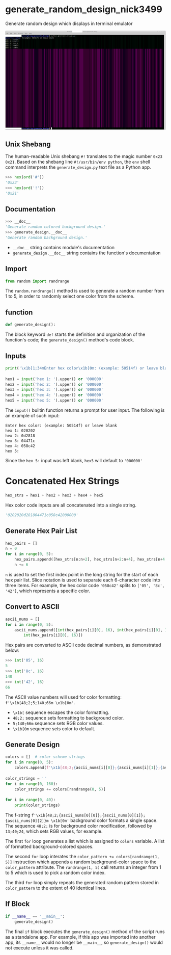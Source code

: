 # generate_random_design_nick3499
Generate random design which displays in terminal emulator

![screen capture](screen_capture.png)

## Unix Shebang

The human-readable Unix shebang `#!` translates to the magic number `0x23 0x21`. Based on the shebang line `#!/usr/bin/env python`, the `env` shell command interprets the `generate_design.py` text file as a Python app.

```python
>>> hex(ord('#'))
'0x23'
>>> hex(ord('!'))
'0x21'
```

## Documentation

```python
>>> __doc__
'Generate random colored background design.'
>>> generate_design.__doc__
'Generate random background design.'
```

- `__doc__` string contains module's documentation
- `generate_design.__doc__` string contains the function's documentation

## Import

```python
from random import randrange
```

The `random.randrange()` method is used to generate a random number from 1 to 5, in order to randomly select one color from the scheme.

## function

```python
def generate_design():
```

The block keyword `def` starts the definition and organization of the function's code; the `generate_design()` method's code block.

## Inputs

```python
print('\x1b[1;34mEnter hex color\x1b[0m: (example: 50514f) or leave blank')

hex1 = input('hex 1: ').upper() or '000000'
hex2 = input('hex 2: ').upper() or '000000'
hex3 = input('hex 3: ').upper() or '000000'
hex4 = input('hex 4: ').upper() or '000000'
hex5 = input('hex 5: ').upper() or '000000'
```

The `input()` builtin function returns a prompt for user input. The following is an example of such input:

```shell
Enter hex color: (example: 50514f) or leave blank
hex 1: 020202
hex 2: 0d2818
hex 3: 04471c
hex 4: 058c42
hex 5:
```

Since the `hex 5:` input was left blank, `hex5` will default to `'000000'`

# Concatenated Hex Strings

```python
hex_strs = hex1 + hex2 + hex3 + hex4 + hex5
```

Hex color code inputs are all concatenated into a single string.

```python
'0202020d281804471c058c42000000'
```

## Generate Hex Pair List

```python
hex_pairs = []
n = 0
for i in range(0, 5):
    hex_pairs.append([hex_strs[n:n+2], hex_strs[n+2:n+4], hex_strs[n+4:n+6]])
    n += 6
```

`n` is used to set the first index point in the long string for the start of each hex pair list. Slice notation is used to separate each 6-character code into three items. For example, the hex color code `'058c42'` splits to `['05', '8c', '42']`, which represents a specific color.

## Convert to ASCII

```python
ascii_nums = []
for i in range(0, 5):
    ascii_nums.append([int(hex_pairs[i][0], 16), int(hex_pairs[i][0], 16),
        int(hex_pairs[i][0], 16)])
```

Hex pairs are converted to ASCII code decimal numbers, as demonstrated below:

```python
>>> int('05', 16)
5
>>> int('8c', 16)
140
>>> int('42', 16)
66
```

The ASCII value numbers will used for color formatting: `f'\x1b[48;2;5;140;66m \x1b[0m'`.

- `\x1b[` sequence escapes the color formatting.
- `48;2;` sequence sets formatting to background color.
- `5;140;66m` sequence sets RGB color values.
- `\x1b[0m` sequence sets color to default.

## Generate Design

```python
colors = []  # color scheme strings
for i in range(0, 5):
    colors.append(f'\x1b[48;2;{ascii_nums[i][0]};{ascii_nums[i][1]};{ascii_nums[i][2]}m \x1b[0m')

color_strings = ''
for i in range(0, 160):
    color_strings += colors[randrange(0, 5)]

for i in range(0, 40):
    print(color_strings)
```

The f-string `f'\x1b[48;2;{ascii_nums[0][0]};{ascii_nums[0][1]};{ascii_nums[0][2]}m \x1b[0m'` background color formats a single space. The sequence `48;2;` is for background color modification, followed by `13;40;24`, which sets RGB values, for example.

The first `for` loop generates a list which is assigned to `colors` variable. A list of formatted background-colored spaces.

The second `for` loop interates the `color_pattern += colors[randrange(1, 5)]` instruction which appends a random background-color space to the `color_pattern` attribute. The `randrange(1, 5)` call returns an integer from 1 to 5 which is used to pick a random color index.

The third `for` loop simply repeats the generated random pattern stored in `color_pattern` to the extent of 40 identical lines.

## If Block

```python
if __name__ == '__main__':
    generate_design()
```

The final `if` block executes the `generate_design()` method of the script runs as a standalone app. For example, if this app was imported into another app, its `__name__` would no longer be `__main__`, so `generate_design()` would not execute unless it was called.
